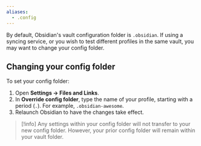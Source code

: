 ```yaml
---
aliases:
  - .config
---
```


By default, Obsidian's vault configuration folder is `.obsidian`. If using a syncing service, or you wish to test different profiles in the same vault, you may want to change your config folder. 

## Changing your config folder

To set your config folder:

1. Open **Settings → Files and Links**.
2. In **Override config folder**, type the name of your profile, starting with a period (`.`). For example, `.obsidian-awesome`.
3. Relaunch Obsidian to have the changes take effect. 

> [!info] Any settings within your config folder will not transfer to your new config folder. However, your prior config folder will remain within your vault folder.
